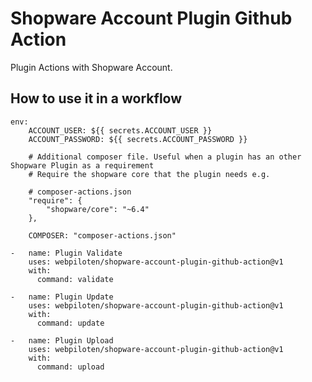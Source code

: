 # Shopware Account Plugin Github Action
Plugin Actions with Shopware Account.


## How to use it in a workflow
```
env:
    ACCOUNT_USER: ${{ secrets.ACCOUNT_USER }}
    ACCOUNT_PASSWORD: ${{ secrets.ACCOUNT_PASSWORD }}
    
    # Additional composer file. Useful when a plugin has an other Shopware Plugin as a requirement
    # Require the shopware core that the plugin needs e.g. 
    
    # composer-actions.json
    "require": {
        "shopware/core": "~6.4"
    },
    
    COMPOSER: "composer-actions.json"
```

```
-   name: Plugin Validate
    uses: webpiloten/shopware-account-plugin-github-action@v1
    with:
      command: validate
```

```
-   name: Plugin Update
    uses: webpiloten/shopware-account-plugin-github-action@v1
    with:
      command: update
```

```
-   name: Plugin Upload
    uses: webpiloten/shopware-account-plugin-github-action@v1
    with:
      command: upload
```
